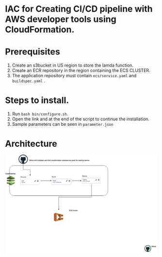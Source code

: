 # IAC for Creating CI/CD pipeline with AWS developer tools using CloudFormation.
# Prerequisites
1. Create an s3bucket in US region to store the lamda function.
2. Create an ECR repository in the region containing the ECS CLUSTER.
3. The application repository must contain `ecs/service.yaml` and `buildspec.yaml` .

# Steps to install.
1. Run `bash bin/configure.sh`.
2. Open the link and at the end of the script to continue the installation.
3. Sample parameters can be seen in `parameter.json`
# Architecture
![Preview](CICDPipeline.png)
